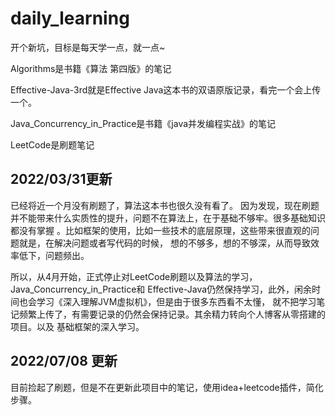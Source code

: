 # daily_learning

开个新坑，目标是每天学一点，就一点~

Algorithms是书籍《算法 第四版》的笔记

Effective-Java-3rd就是Effective Java这本书的双语原版记录，看完一个会上传一个。

Java_Concurrency_in_Practice是书籍《java并发编程实战》的笔记

LeetCode是刷题笔记

## 2022/03/31更新

已经将近一个月没有刷题了，算法这本书也很久没有看了。
因为发现，现在刷题并不能带来什么实质性的提升，问题不在算法上，在于基础不够牢。很多基础知识都没有掌握
。比如框架的使用，比如一些技术的底层原理，这些带来很直观的问题就是，在解决问题或者写代码的时候，
想的不够多，想的不够深，从而导致效率低下，问题频出。

所以，从4月开始，正式停止对LeetCode刷题以及算法的学习，Java_Concurrency_in_Practice和
Effective-Java仍然保持学习，此外，闲余时间也会学习《深入理解JVM虚拟机》，但是由于很多东西看不太懂，
就不把学习笔记频繁上传了，有需要记录的仍然会保持记录。其余精力转向个人博客从零搭建的项目。以及
基础框架的深入学习。

## 2022/07/08 更新

目前捡起了刷题，但是不在更新此项目中的笔记，使用idea+leetcode插件，简化步骤。


